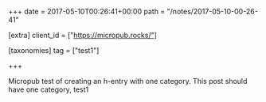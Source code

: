 +++
date = 2017-05-10T00:26:41+00:00
path = "/notes/2017-05-10-00-26-41"

[extra]
client_id = ["https://micropub.rocks/"]

[taxonomies]
tag = ["test1"]

+++

<p>Micropub test of creating an h-entry with one category. This post should have one category, test1</p>
